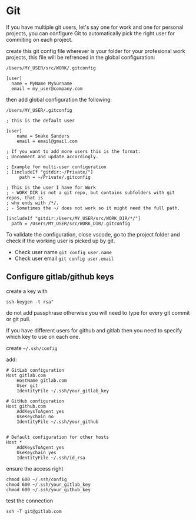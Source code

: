 # Git

If you have multiple git users, let's say one for work and one for personal 
projects, you can configure Git to automatically pick the right user
for commiting on each project.

create this git config file wherever is your folder for your profesional work
projects, this file will be refrenced in the global configuration:

`/Users/MY_USER/src/WORK/.gitconfig`

```
[user]
  name = MyName MySurname
  email = my_user@company.com
```

then add global configuration the following:

`/Users/MY_USER/.gitconfig`

```
; this is the default user

[user]
	name = Snake Sanders
	email = email@gmail.com

; If you want to add more users this is the format:
; Uncomment and update accordingly.

; Example for multi-user configuration
; [includeIf "gitdir:~/Private/"]
     path = ~/Private/.gitconfig

; This is the user I have for Work
; - WORK_DIR is not a git repo, but contains subfolders with git repos, that is 
; why ends with /*/.
; - Sometimes the ~/ does not work so it might need the full path.

[includeIf "gitdir:/Users/MY_USER/src/WORK_DIR/*/"]
  path = /Users/MY_USER/src/WORK_DIR/.gitconfig

```

To validate the configuration, close vscode, go to the project folder and 
check if the working user is picked up by git.

- Check user name `git config user.name`
- Check user email `git config user.email`

## Configure gitlab/github keys

create a key with 

`ssh-keygen -t rsa"`

do not add passphrase otherwise you will need to type for every 
git commit or git pull.

If you have different users for github and gitlab then you 
need to specify which key to use on each one.

create `~/.ssh/config`

add:

```
# GitLab configuration
Host gitlab.com
    HostName gitlab.com
    User git
    IdentityFile ~/.ssh/your_gitlab_key

# GitHub configuration
Host github.com
    AddKeysToAgent yes
    UseKeychain no
    IdentityFile ~/.ssh/your_github


# Default configuration for other hosts
Host *
    AddKeysToAgent yes
    UseKeychain yes
    IdentityFile ~/.ssh/id_rsa    
```

ensure the access right

```
chmod 600 ~/.ssh/config
chmod 600 ~/.ssh/your_gitlab_key
chmod 600 ~/.ssh/your_github_key
```

test the connection 

`ssh -T git@gitlab.com`

